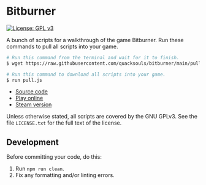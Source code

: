 # Bitburner

[![License: GPL v3](https://img.shields.io/badge/License-GPL%20v3-blue.svg)](http://www.gnu.org/licenses/gpl-3.0)

A bunch of scripts for a walkthrough of the game Bitburner. Run these commands
to pull all scripts into your game.

```sh
# Run this command from the terminal and wait for it to finish.
$ wget https://raw.githubusercontent.com/quacksouls/bitburner/main/pull.js pull.js

# Run this command to download all scripts into your game.
$ run pull.js
```

<!-- prettier-ignore -->
- [Source code](https://github.com/bitburner-official/bitburner-src)
- [Play online](https://danielyxie.github.io/bitburner/)
- [Steam version](https://store.steampowered.com/app/1812820/Bitburner/)

Unless otherwise stated, all scripts are covered by the GNU GPLv3. See the file
`LICENSE.txt` for the full text of the license.

## Development

Before committing your code, do this:

1. Run `npm run clean`.
1. Fix any formatting and/or linting errors.
